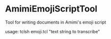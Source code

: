 # AmimiEmojiScriptTool
Tool for writing documents in Amimi's emoji script

usage: tclsh emoji.tcl "text string to transcribe"
